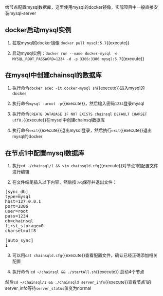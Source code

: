 给节点配置mysql数据库，这里使用mysql的docker镜像，实际项目中一般直接安装mysql-server

## docker启动mysql实例
1. 拉取mysql的docker镜像 `docker pull mysql:5.7`{{execute}}

2. 启动mysql实例：`docker run --name docker-mysql -e MYSQL_ROOT_PASSWORD=1234 -d -p 3306:3306 mysql:5.7`{{execute}}

## 在mysql中创建chainsql的数据库
1. 执行命令`docker exec -it docker-mysql sh`{{execute}}进入mysql的docker

2. 执行命令`mysql -uroot -p`{{execute}}，然后输入密码`1234`登录mysql

3. 执行命令`CREATE DATABASE IF NOT EXISTS chainsql DEFAULT CHARSET utf8;`{{execute}}在mysql中创建chainsql数据库

4. 执行命令`exit`{{execute}}退出mysql登录，然后执行`exit`{{execute}}退出mysql的docker

## 在节点1中配置mysql数据库
1. 执行`cd ~/chainsql/1 && vim chainsqld.cfg`{{execute}}对节点1的配置文件进行编辑

2. 在文件结尾插入以下内容，然后按`:wq`保存并退出文件：

<pre>
[sync_db]
type=mysql
host=127.0.0.1
port=3306
user=root
pass=1234
db=chainsql
first_storage=0
charset=utf8

[auto_sync]
1
</pre>

3. 可以用`cat chainsqld.cfg`{{execute}}查看配置文件，确认已经正确添加相关配置

4. 执行命令 `cd ~/chainsql && ./startAll.sh`{{execute}} 启动4个节点

然后`cd ~/chainsql/1 && ./chainsqld server_info`{{execute}}查看节点1的server_info等待`server_status`值变为normal